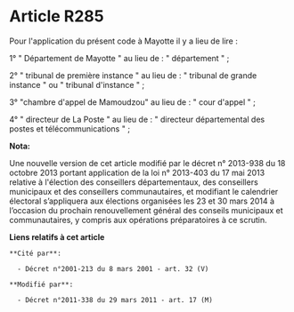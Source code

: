 # Article R285

Pour l'application du présent code à Mayotte il y a lieu de lire : 

1° " Département de Mayotte " au lieu de : " département " ; 

2° " tribunal de première instance " au lieu de : " tribunal de grande instance " ou " tribunal d'instance " ; 

3°      "chambre d'appel de Mamoudzou" au lieu de : " cour d'appel " ; 

4° " directeur de La Poste " au lieu de : " directeur départemental des postes et télécommunications " ;

**Nota:**

Une nouvelle version de cet article modifié par le décret n° 2013-938 du 18 octobre 2013 portant application de la loi n°
2013-403 du 17 mai 2013 relative à l'élection des conseillers départementaux, des conseillers municipaux et des conseillers
communautaires, et modifiant le calendrier électoral s’appliquera aux élections organisées les 23 et 30 mars 2014 à
l’occasion du prochain renouvellement général des conseils municipaux et communautaires, y compris aux opérations
préparatoires à ce scrutin.

**Liens relatifs à cet article**

	**Cité par**:

	  - Décret n°2001-213 du 8 mars 2001 - art. 32 (V)

	**Modifié par**:

	  - Décret n°2011-338 du 29 mars 2011 - art. 17 (M)
